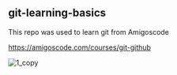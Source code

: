 ## git-learning-basics

This repo was used to learn git from Amigoscode

https://amigoscode.com/courses/git-github

![1_copy](https://user-images.githubusercontent.com/40702606/109077075-81b22b80-76f3-11eb-803c-d7a364b55d84.png)
